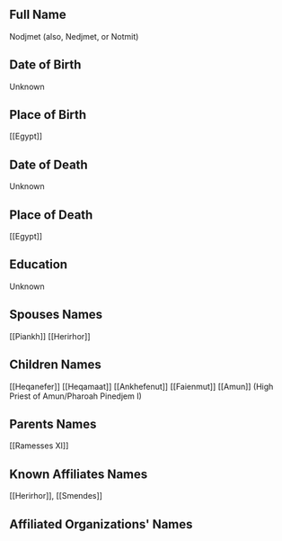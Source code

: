 ## Full Name
Nodjmet (also, Nedjmet, or Notmit)

## Date of Birth
Unknown

## Place of Birth
[[Egypt]]

## Date of Death
Unknown

## Place of Death
[[Egypt]]

## Education
Unknown

## Spouses Names
[[Piankh]]
[[Herirhor]]

## Children Names
[[Heqanefer]]
[[Heqamaat]]
[[Ankhefenut]]
[[Faienmut]]
[[Amun]] (High Priest of Amun/Pharoah Pinedjem I)
## Parents Names
[[Ramesses XI]]

## Known Affiliates Names
[[Herirhor]], [[Smendes]]

## Affiliated Organizations' Names
